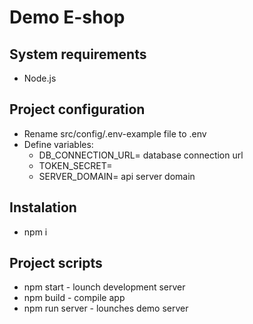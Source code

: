# Demo E-shop

## System requirements
  * Node.js

## Project configuration
  * Rename src/config/.env-example file to .env
  * Define variables:
    * DB_CONNECTION_URL= database connection url
    * TOKEN_SECRET= 
    * SERVER_DOMAIN= api server domain

## Instalation
  * npm i

## Project scripts
  * npm start - lounch development server
  * npm build - compile app
  * npm run server - lounches demo server
